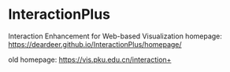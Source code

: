 # InteractionPlus
Interaction Enhancement for Web-based Visualization
homepage:  https://deardeer.github.io/InteractionPlus/homepage/

old homepage: https://vis.pku.edu.cn/interaction+
